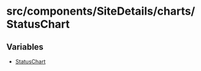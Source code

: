 # src/components/SiteDetails/charts/StatusChart

## Variables

- [StatusChart](variables/StatusChart.md)
